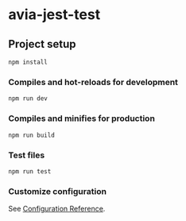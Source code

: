 # avia-jest-test

## Project setup
```
npm install
```

### Compiles and hot-reloads for development
```
npm run dev
```

### Compiles and minifies for production
```
npm run build
```

### Test files
```
npm run test
```

### Customize configuration
See [Configuration Reference](https://cli.vuejs.org/config/).
